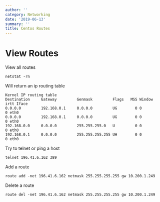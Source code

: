 ```yaml
---
author: ''
category: Networking
date: '2019-06-13'
summary: ''
title: Centos Routes
---
```

# View Routes

View all routes

    netstat -rn

Will return an ip routing table

    Kernel IP routing table
    Destination     Gateway         Genmask         Flags   MSS Window  irtt Iface
    0.0.0.0         192.168.0.1     0.0.0.0         UG        0 0          0 eth0
    0.0.0.0         192.168.0.1     0.0.0.0         UG        0 0          0 eth0
    192.168.0.0     0.0.0.0         255.255.255.0   U         0 0          0 eth0
    192.168.0.1     0.0.0.0         255.255.255.255 UH        0 0          0 eth0

Try to telnet or ping a host

    telnet 196.41.6.162 389

Add a route

    route add -net 196.41.6.162 netmask 255.255.255.255 gw 10.200.1.249

Delete a route

    route del -net 196.41.6.162 netmask 255.255.255.255 gw 10.200.1.249

